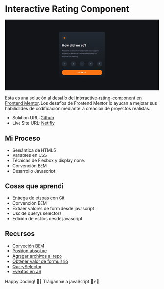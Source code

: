 # Interactive Rating Component

![1694714243746](image/README/1694714243746.png)

Esta es una solución al [desafío del interactive-rating-component en Frontend Mentor](https://www.frontendmentor.io/challenges/interactive-rating-component-koxpeBUmI/hub). Los desafíos de Frontend Mentor lo ayudan a mejorar sus habilidades de codificación mediante la creación de proyectos realistas.

- Solution URL: [Github](https://github.com/ayrtonbolwal/fm-interactive-rating-component)
- Live Site URL: [Netifly](https://ayrtonbolwal-interactive-rating.netlify.app/)

## Mi Proceso

- Semántica de HTML5
- Variables en CSS
- Técnicas de Flexbox y display none.
- Convención BEM
- Desarrollo Javascript

## Cosas que aprendí

- Entrega de etapas con Git
- Convención BEM
- Extraer valores de form desde javascript
- Uso de querys selectors
- Edición de estilos desde javascript

## Recursos

- [Conveción BEM](https://www.freecodecamp.org/espanol/news/convenciones-de-nomenclatura-de-css-que-te-ahorraran-horas-de-depuracion/)
- [Position absolute](https://developer.mozilla.org/en-US/docs/Web/CSS/position)
- [Agregar archivos al repo](https://docs.github.com/es/repositories/working-with-files/managing-files/adding-a-file-to-a-repository)
- [Obtener valor de formulario](https://www.delftstack.com/es/howto/javascript/get-html-form-value/)
- [QuerySelector](https://developer.mozilla.org/es/docs/Web/API/Document/querySelector)
- [Eventos en JS](https://developer.mozilla.org/es/docs/Learn/JavaScript/Building_blocks/Events)

Happy Coding! 👾🖖
Tráiganme a javaScript 🔨⚡😎
